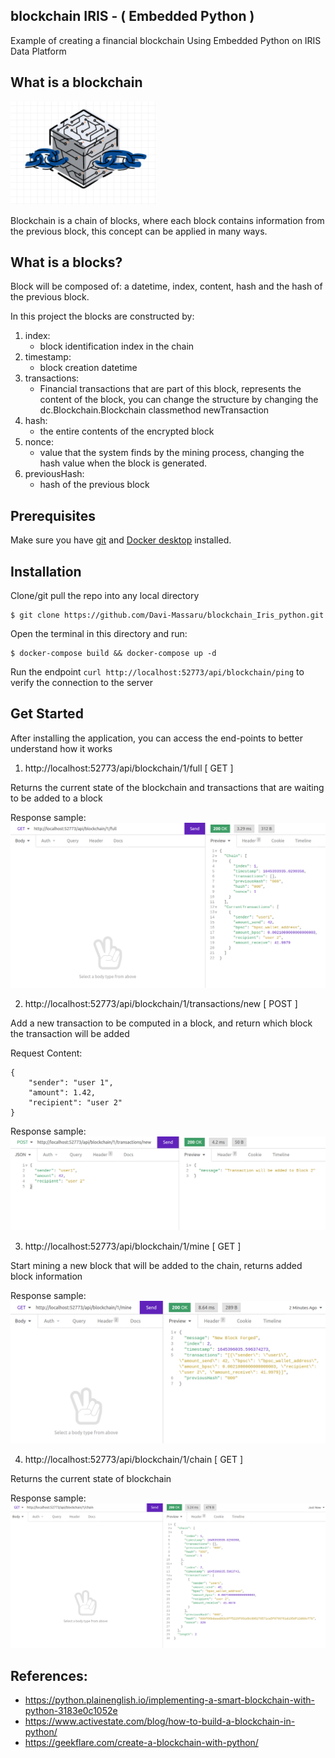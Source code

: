 ## blockchain IRIS - ( Embedded Python )

Example of creating a financial blockchain Using Embedded Python on IRIS Data Platform

## What is a blockchain

<img src="https://raw.githubusercontent.com/Davi-Massaru/blockchain_Iris_python/main/img/ico.png"></img>

Blockchain is a chain of blocks, where each block contains information from the previous block, this concept can be applied in many ways.

## What is a blocks?

Block will be composed of: a datetime, index, content, hash and the hash of the previous block.

In this project the blocks are constructed by:

1. index:
    - block identification index in the chain 
2. timestamp:
    - block creation datetime 
3. transactions:
    - Financial transactions that are part of this block, represents the content of the block, you can change the structure by changing the dc.Blockchain.Blockchain classmethod newTransaction
4. hash:
    - the entire contents of the encrypted block
5. nonce:
    - value that the system finds by the mining process, changing the hash value when the block is generated.
6. previousHash:
    - hash of the previous block

## Prerequisites
Make sure you have [git](https://git-scm.com/book/en/v2/Getting-Started-Installing-Git) and [Docker desktop](https://www.docker.com/products/docker-desktop) installed.

## Installation 

Clone/git pull the repo into any local directory

```
$ git clone https://github.com/Davi-Massaru/blockchain_Iris_python.git
```

Open the terminal in this directory and run:

```
$ docker-compose build && docker-compose up -d
```

Run the endpoint ```curl http://localhost:52773/api/blockchain/ping``` to verify the connection to the server

## Get Started

After installing the application, you can access the end-points to better understand how it works

1. http://localhost:52773/api/blockchain/1/full [ GET ]

Returns the current state of the blockchain and transactions that are waiting to be added to a block

Response sample:
<img src="https://raw.githubusercontent.com/Davi-Massaru/blockchain_Iris_python/main/img/full.png"></img>

2. http://localhost:52773/api/blockchain/1/transactions/new [ POST ]

Add a new transaction to be computed in a block, and return which block the transaction will be added

Request Content:
```
{
	"sender": "user 1",
	"amount": 1.42,
	"recipient": "user 2"
}
```

Response sample:
<img src="https://raw.githubusercontent.com/Davi-Massaru/blockchain_Iris_python/main/img/transactions_new.png"></img>

3. http://localhost:52773/api/blockchain/1/mine [ GET ]

Start mining a new block that will be added to the chain, returns added block information

Response sample:
<img src="https://raw.githubusercontent.com/Davi-Massaru/blockchain_Iris_python/main/img/mine.png"></img>

4. http://localhost:52773/api/blockchain/1/chain [ GET ]

Returns the current state of blockchain

Response sample:
<img src="https://raw.githubusercontent.com/Davi-Massaru/blockchain_Iris_python/main/img/chain.png"></img>

## References:
- https://python.plainenglish.io/implementing-a-smart-blockchain-with-python-3183e0c1052e
- https://www.activestate.com/blog/how-to-build-a-blockchain-in-python/
- https://geekflare.com/create-a-blockchain-with-python/